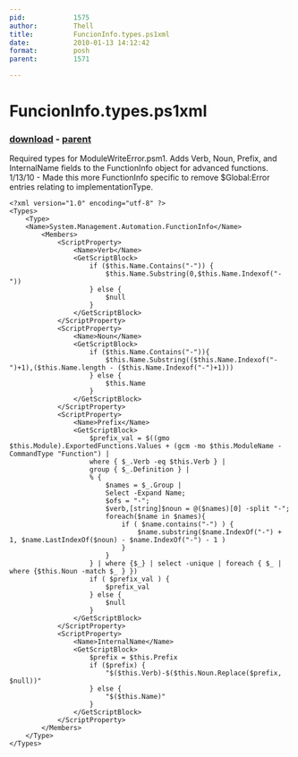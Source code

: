 ```yaml
---
pid:            1575
author:         Thell
title:          FuncionInfo.types.ps1xml
date:           2010-01-13 14:12:42
format:         posh
parent:         1571

---
```


# FuncionInfo.types.ps1xml

### [download](//scripts/1575.ps1) - [parent](//scripts/1571.md)

Required types for ModuleWriteError.psm1.  Adds Verb, Noun, Prefix, and InternalName fields to the FunctionInfo object for advanced functions.
1/13/10 - Made this more FunctionInfo specific to remove $Global:Error entries relating to implementationType.

```posh
<?xml version="1.0" encoding="utf-8" ?>
<Types>
	<Type>
	<Name>System.Management.Automation.FunctionInfo</Name>
		<Members>
			<ScriptProperty> 
				<Name>Verb</Name> 
				<GetScriptBlock>
					if ($this.Name.Contains("-")) {
						$this.Name.Substring(0,$this.Name.Indexof("-"))
					} else {
						$null
					}
				</GetScriptBlock> 
			</ScriptProperty>
			<ScriptProperty> 
				<Name>Noun</Name> 
				<GetScriptBlock>
					if ($this.Name.Contains("-")){
						$this.Name.Substring(($this.Name.Indexof("-")+1),($this.Name.length - ($this.Name.Indexof("-")+1)))
					} else {
						$this.Name
					}
				</GetScriptBlock> 
			</ScriptProperty> 
			<ScriptProperty> 
				<Name>Prefix</Name> 
				<GetScriptBlock>
					$prefix_val = $((gmo $this.Module).ExportedFunctions.Values + (gcm -mo $this.ModuleName -CommandType "Function") |
					where { $_.Verb -eq $this.Verb } |
					group {	$_.Definition } |
					% {
						$names = $_.Group |
						Select -Expand Name;
						$ofs = "-";
						$verb,[string]$noun = @($names)[0] -split "-";
						foreach($name in $names){
							if ( $name.contains("-") ) {
								$name.substring($name.IndexOf("-") + 1, $name.LastIndexOf($noun) - $name.IndexOf("-") - 1 )
							}
						}
					} | where {$_} | select -unique | foreach { $_ | where {$this.Noun -match $_ } })
					if ( $prefix_val ) {
						$prefix_val
					} else {
						$null
					}
				</GetScriptBlock> 
			</ScriptProperty> 
			<ScriptProperty> 
				<Name>InternalName</Name> 
				<GetScriptBlock> 
					$prefix = $this.Prefix
					if ($prefix) {
						"$($this.Verb)-$($this.Noun.Replace($prefix, $null))"
					} else {
						"$($this.Name)"
					}
				</GetScriptBlock> 
			</ScriptProperty> 
		</Members>
	</Type>    
</Types>

```
